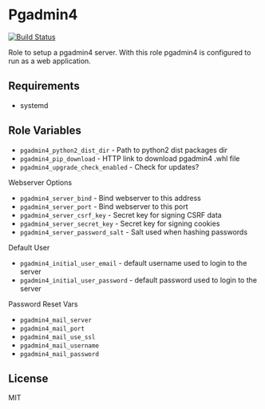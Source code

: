Pgadmin4
=========
 
[![Build Status](https://travis-ci.org/openearth-stack/pgadmin4.svg?branch=master)](https://travis-ci.org/openearth-stack/pgadmin4)

Role to setup a pgadmin4 server. With this role pgadmin4 is configured to run as a web
application.

Requirements
------------

- systemd

Role Variables
--------------

- `pgadmin4_python2_dist_dir` - Path to python2 dist packages dir
- `pgadmin4_pip_download` - HTTP link to download pgadmin4 .whl file
- `pgadmin4_upgrade_check_enabled` - Check for updates?

Webserver Options

- `pgadmin4_server_bind` - Bind webserver to this address
- `pgadmin4_server_port` - Bind webserver to this port
- `pgadmin4_server_csrf_key` - Secret key for signing CSRF data
- `pgadmin4_server_secret_key` - Secret key for signing cookies
- `pgadmin4_server_password_salt` - Salt used when hashing passwords

Default User

- `pgadmin4_initial_user_email` - default username used to login to the server
- `pgadmin4_initial_user_password` - default password used to login to the server

Password Reset Vars

- `pgadmin4_mail_server`
- `pgadmin4_mail_port`
- `pgadmin4_mail_use_ssl`
- `pgadmin4_mail_username`
- `pgadmin4_mail_password`


License
-------

MIT
